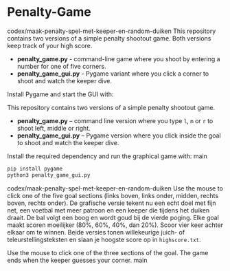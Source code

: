 # Penalty-Game

codex/maak-penalty-spel-met-keeper-en-random-duiken
This repository contains two versions of a simple penalty shootout game. Both versions keep track of your high score.

- **penalty_game.py** - command-line game where you shoot by entering a number for one of five corners.
- **penalty_game_gui.py** - Pygame variant where you click a corner to shoot and watch the keeper dive.

Install Pygame and start the GUI with:

This repository contains two versions of a simple penalty shootout game.

- **penalty_game.py** – command line version where you type `l`, `m` or `r` to shoot left, middle or right.
- **penalty_game_gui.py** – Pygame version where you click inside the goal to shoot and watch the keeper dive.

Install the required dependency and run the graphical game with:
main

```bash
pip install pygame
python3 penalty_game_gui.py
```

codex/maak-penalty-spel-met-keeper-en-random-duiken
Use the mouse to click one of the five goal sections (links boven, links onder, midden, rechts boven, rechts onder). De grafische versie tekent nu een echt doel met fijn net, een voetbal met meer patroon en een keeper die tijdens het duiken draait. De bal volgt een boog en wordt goud bij de vierde poging. Elke goal maakt scoren moeilijker (80%, 60%, 40%, dan 20%). Scoor vier keer achter elkaar om te winnen. Beide versies tonen willekeurige juich- of teleurstellingsteksten en slaan je hoogste score op in `highscore.txt`.

Use the mouse to click one of the three sections of the goal. The game ends when the keeper guesses your corner.
main
